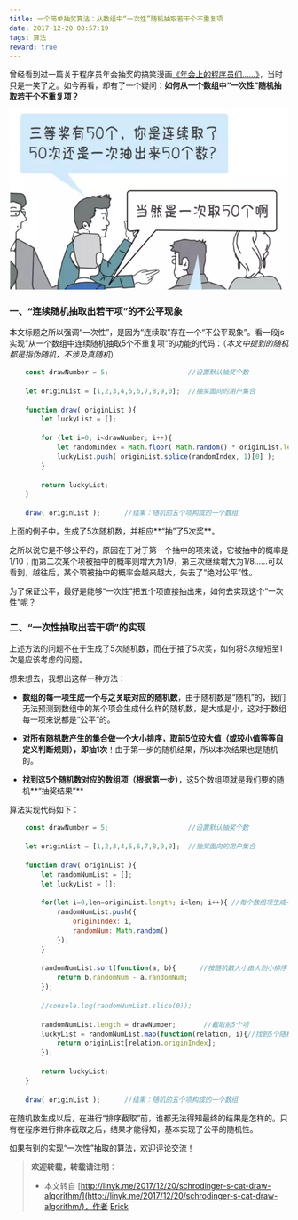 ```yaml
---
title: 一个简单抽奖算法：从数组中“一次性”随机抽取若干个不重复项
date: 2017-12-20 08:57:19
tags: 算法
reward: true
---
```


曾经看到过一篇关于程序员年会抽奖的搞笑漫画[《年会上的程序员们……》](http://mp.weixin.qq.com/s/X0ms_tCvkvQkSXnAXWNJ5g)，当时只是一笑了之。如今再看，却有了一个疑问：**如何从一个数组中“一次性”随机抽取若干个不重复项？**

![如何从一个数组中“一次性”随机抽取若干个不重复项？](/images/draw_joke.png)

<!-- more -->

### 一、“连续随机抽取出若干项”的不公平现象


本文标题之所以强调“一次性”，是因为“连续取”存在一个“不公平现象”。看一段js实现“从一个数组中连续随机抽取5个不重复项”的功能的代码：（*本文中提到的随机都是指伪随机，不涉及真随机*）

```javascript
    const drawNumber = 5;                    //设置默认抽奖个数

    let originList = [1,2,3,4,5,6,7,8,9,0];  //抽奖面向的用户集合

    function draw( originList ){
        let luckyList = [];

        for (let i=0; i<drawNumber; i++){
            let randomIndex = Math.floor( Math.random() * originList.length );  //生成随机索引
            luckyList.push( originList.splice(randomIndex, 1)[0] );             //抽奖
        }

        return luckyList;
    }

    draw( originList );      //结果：随机的五个项构成的一个数组
```

上面的例子中，生成了5次随机数，并相应**“抽”了5次奖**。

之所以说它是不够公平的，原因在于对于第一个抽中的项来说，它被抽中的概率是1/10；而第二次某个项被抽中的概率则增大为1/9，第三次继续增大为1/8……可以看到，越往后，某个项被抽中的概率会越来越大，失去了“绝对公平”性。

为了保证公平，最好是能够“一次性”把五个项直接抽出来，如何去实现这个“一次性”呢？

### 二、“一次性抽取出若干项”的实现


上述方法的问题不在于生成了5次随机数，而在于抽了5次奖，如何将5次缩短至1次是应该考虑的问题。

想来想去，我想出这样一种方法：

* **数组的每一项生成一个与之关联对应的随机数**，由于随机数是“随机”的，我们无法预测到数组中的某个项会生成什么样的随机数，是大或是小，这对于数组每一项来说都是“公平”的。

* **对所有随机数产生的集合做一个大小排序，取前5位较大值（或较小值等等自定义判断规则），即抽1次**！由于第一步的随机结果，所以本次结果也是随机的。
 
* **找到这5个随机数对应的数组项（根据第一步）**，这5个数组项就是我们要的随机**“抽奖结果”**

算法实现代码如下：

```javascript
    const drawNumber = 5;                    //设置默认抽奖个数

    let originList = [1,2,3,4,5,6,7,8,9,0];  //抽奖面向的用户集合

    function draw( originList ){
        let randomNumList = [];
        let luckyList = [];
        
        for(let i=0,len=originList.length; i<len; i++){ //每个数组项生成一个对应的随机数
            randomNumList.push({
                originIndex: i,
                randomNum: Math.random()
            });
        }

        randomNumList.sort(function(a, b){      //按随机数大小由大到小排序
            return b.randomNum - a.randomNum;   
        });
        
        //console.log(randomNumList.slice(0));

        randomNumList.length = drawNumber;       //截取前5个项
        luckyList = randomNumList.map(function(relation, i){//找到5个随机数项对应的数组项作为抽奖结果
            return originList[relation.originIndex];
        });

        return luckyList;
    }

    draw( originList );      //结果：随机的五个项构成的一个数组
```

在随机数生成以后，在进行“排序截取”前，谁都无法得知最终的结果是怎样的。只有在程序进行排序截取之后，结果才能得知，基本实现了公平的随机性。

如果有别的实现“一次性”抽取的算法，欢迎评论交流！

> **欢迎转载，转载请注明**：
>* 本文转自 [http://linyk.me/2017/12/20/schrodinger-s-cat-draw-algorithm/](http://linyk.me/2017/12/20/schrodinger-s-cat-draw-algorithm/)，作者 [Erick](http://linyk.me)